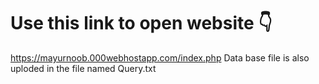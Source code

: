 # Use this link to open website 👇
https://mayurnoob.000webhostapp.com/index.php
Data base file is also uploded in the file named Query.txt

